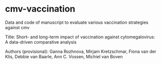 # cmv-vaccination

Data and code of manuscript to evaluate various vaccination strategies against cmv

Title: Short- and long-term impact of vaccination against cytomegalovirus: A data-driven comparative analysis

Authors (provisional): Ganna Rozhnova, Mirjam Kretzschmar, Fiona van der Klis, Debbie van Baarle, Ann C. Vossen, Michiel van Boven

